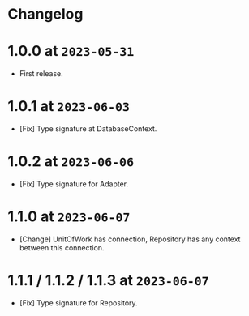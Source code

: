 # Changelog

# 1.0.0 at `2023-05-31`

* First release.

# 1.0.1 at `2023-06-03`

* [Fix] Type signature at DatabaseContext.

# 1.0.2 at `2023-06-06`

* [Fix] Type signature for Adapter.

# 1.1.0 at `2023-06-07`

* [Change] UnitOfWork has connection, Repository has any context between this connection.

# 1.1.1 / 1.1.2 / 1.1.3 at `2023-06-07`

* [Fix] Type signature for Repository.